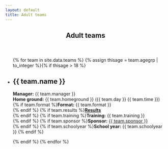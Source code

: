 ```yaml
---
layout: default
title: Adult teams
---
```


<article id="main">
    <header class="special container">
        <span class="icon fa-futbol-o"></span>
        <h2>Adult teams</h2>
    </header>
    <section class="wrapper style4 container">
        <ul class="posts">
          {% for team in site.data.teams %}
	  {% assign thisage = team.agegrp | to_integer %}{% if thisage > 18 %}
            <li class="wrapper style1">
              <h2>{{ team.name }}</h2>
<p><strong>Manager:</strong> {{ team.manager }} <br />
<strong>Home ground:</strong> {{ team.homeground }} ({{ team.day }} {{ team.time }}) <br />
{% if team.format %}<strong>Format:</strong> {{ team.format }} <br /> {% endif %}
{% if team.results %}<a href="{{ team.results }}"><strong>Results</strong></a><br /> {% endif %}
{% if team.training %}<strong>Training:</strong> {{ team.training }} <br /> {% endif %}
{% if team.sponsor %}<strong>Sponsor:</strong> <a href="{{ team.sponsorURL }}">{{ team.sponsor }}</a> <br /> {% endif %}
{% if team.schoolyear %}<strong>School year:</strong> {{ team.schoolyear }} {% endif %}
</p>
            </li>
	  {% endif %}
          {% endfor %}
        </ul>
    </section>
</article>

